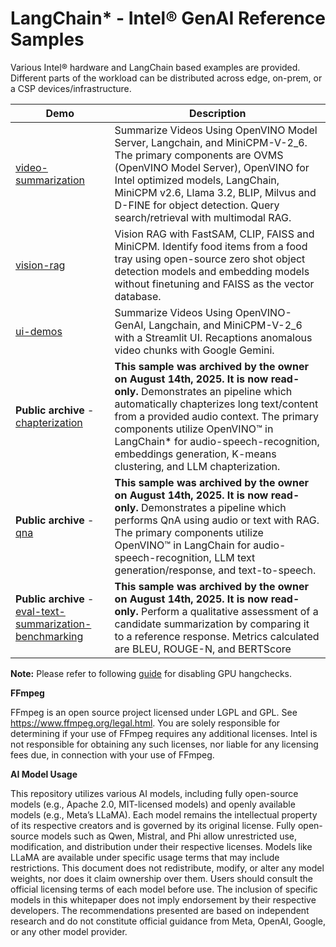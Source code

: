 # LangChain* - Intel® GenAI Reference Samples

Various Intel® hardware and LangChain based examples are provided. Different parts of the workload can be distributed across edge, on-prem, or a CSP devices/infrastructure.

| Demo  | Description |
| ------------- | ------------- |
| [video-summarization](video-summarization)  | Summarize Videos Using OpenVINO Model Server, Langchain, and MiniCPM-V-2_6. The primary components are OVMS (OpenVINO Model Server), OpenVINO for Intel optimized models, LangChain, MiniCPM v2.6, Llama 3.2, BLIP, Milvus and D-FINE for object detection. Query search/retrieval with multimodal RAG. |
| [vision-rag](vision-rag)  | Vision RAG with FastSAM, CLIP, FAISS and MiniCPM. Identify food items from a food tray using open-source zero shot object detection models and embedding models without finetuning and FAISS as the vector database. |
| [ui-demos](ui-demos)  | Summarize Videos Using OpenVINO-GenAI, Langchain, and MiniCPM-V-2_6 with a Streamlit UI. Recaptions anomalous video chunks with Google Gemini. |
| <b>Public archive</b> - [chapterization](chapterization) | <b>This sample was archived by the owner on August 14th, 2025. It is now read-only.</b> Demonstrates an pipeline which automatically chapterizes long text/content from a provided audio context. The primary components utilize OpenVINO™ in LangChain* for audio-speech-recognition, embeddings generation, K-means clustering, and LLM chapterization.  |
| <b>Public archive</b> - [qna](qna)  | <b>This sample was archived by the owner on August 14th, 2025. It is now read-only.</b> Demonstrates a pipeline which performs QnA using audio or text with RAG. The primary components utilize OpenVINO™ in LangChain for audio-speech-recognition, LLM text generation/response, and text-to-speech.   |
| <b> Public archive</b> - [eval-text-summarization-benchmarking](genai-eval-text-summarization-benchmarking)  | <b>This sample was archived by the owner on August 14th, 2025. It is now read-only.</b> Perform a qualitative assessment of a candidate summarization by comparing it to a reference response. Metrics calculated are BLEU, ROUGE-N, and BERTScore  |

<b>Note:</b> Please refer to following [guide](https://www.intel.com/content/www/us/en/docs/oneapi/installation-guide-linux/2023-0/gpu-disable-hangcheck.html) for disabling GPU hangchecks.

<b>FFmpeg</b>

FFmpeg is an open source project licensed under LGPL and GPL. See https://www.ffmpeg.org/legal.html. You are solely responsible for determining if your use of FFmpeg requires any additional licenses. Intel is not responsible for obtaining any such licenses, nor liable for any licensing fees due, in connection with your use of FFmpeg.

<b>AI Model Usage</b>

This repository utilizes various AI models, including fully open-source models (e.g., Apache 2.0, MIT-licensed models) and openly available models (e.g., Meta’s LLaMA). Each model remains the intellectual property of its respective creators and is governed by its original license. Fully open-source models such as Qwen, Mistral, and Phi allow unrestricted use, modification, and distribution under their respective licenses. Models like LLaMA are available under specific usage terms that may include restrictions. This document does not redistribute, modify, or alter any model weights, nor does it claim ownership over them. Users should consult the official licensing terms of each model before use. The inclusion of specific models in this whitepaper does not imply endorsement by their respective developers. The recommendations presented are based on independent research and do not constitute official guidance from Meta, OpenAI, Google, or any other model provider. 




